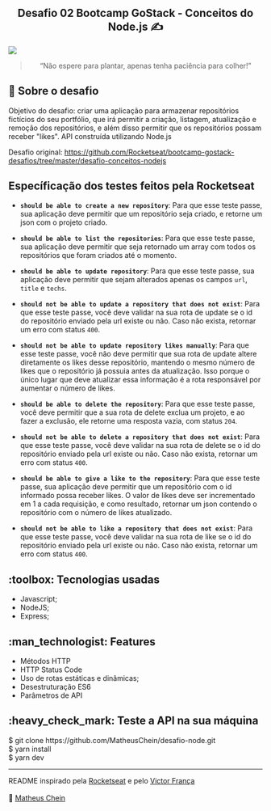 <h2 align="center">
  Desafio 02 Bootcamp GoStack - Conceitos do Node.js ✍️ 
</h2>

<img src="https://images8.alphacoders.com/380/thumb-1920-380534.png">

<blockquote align="center">“Não espere para plantar, apenas tenha paciência para colher!”</blockquote>

## :rocket: Sobre o desafio

Objetivo do desafio: criar uma aplicação para armazenar repositórios fictícios do seu portfólio, que irá permitir a criação, listagem, atualização e remoção dos repositórios, e além disso permitir que os repositórios possam receber "likes".
API construída utilizando Node.js

Desafio original: https://github.com/Rocketseat/bootcamp-gostack-desafios/tree/master/desafio-conceitos-nodejs

## Específicação dos testes feitos pela Rocketseat

- **`should be able to create a new repository`**: Para que esse teste passe, sua aplicação deve permitir que um repositório seja criado, e retorne um json com o projeto criado.

- **`should be able to list the repositories`**: Para que esse teste passe, sua aplicação deve permitir que seja retornado um array com todos os repositórios que foram criados até o momento.

- **`should be able to update repository`**: Para que esse teste passe, sua aplicação deve permitir que sejam alterados apenas os campos `url`, `title` e `techs`.

- **`should not be able to update a repository that does not exist`**: Para que esse teste passe, você deve validar na sua rota de update se o id do repositório enviado pela url existe ou não. Caso não exista, retornar um erro com status `400`.

- **`should not be able to update repository likes manually`**: Para que esse teste passe, você não deve permitir que sua rota de update altere diretamente os likes desse repositório, mantendo o mesmo número de likes que o repositório já possuia antes da atualização. Isso porque o único lugar que deve atualizar essa informação é a rota responsável por aumentar o número de likes.

- **`should be able to delete the repository`**: Para que esse teste passe, você deve permitir que a sua rota de delete exclua um projeto, e ao fazer a exclusão, ele retorne uma resposta vazia, com status `204`.

- **`should not be able to delete a repository that does not exist`**: Para que esse teste passe, você deve validar na sua rota de delete se o id do repositório enviado pela url existe ou não. Caso não exista, retornar um erro com status `400`.

- **`should be able to give a like to the repository`**: Para que esse teste passe, sua aplicação deve permitir que um repositório com o id informado possa receber likes. O valor de likes deve ser incrementado em 1 a cada requisição, e como resultado, retornar um json contendo o repositório com o número de likes atualizado.

- **`should not be able to like a repository that does not exist`**: Para que esse teste passe, você deve validar na sua rota de like se o id do repositório enviado pela url existe ou não. Caso não exista, retornar um erro com status `400`.

<h2>:toolbox: Tecnologias usadas</h2>
<ul>
<li>Javascript;</li>
<li>NodeJS;</li>
<li>Express;</li>
</ul>

<h2>:man_technologist: Features</h2>
<ul>
<li>Métodos HTTP</li>
<li>HTTP Status Code</li>
<li>Uso de rotas estáticas e dinâmicas;</li>
<li>Desestruturação ES6</li>
<li>Parâmetros de API</li>
</ul>

<h2>:heavy_check_mark: Teste a API na sua máquina</h2>
$ git clone https://github.com/MatheusChein/desafio-node.git
<br>
$ yarn install
<br>
$ yarn dev
<br>
<hr>
README inspirado pela <a href="https://github.com/Rocketseat">Rocketseat</a> e pelo <a href="https://github.com/victorfclima">Victor França</a> <br>
<br>
💼 <a href="https://www.linkedin.com/in/matheus-chein/">Matheus Chein</a>
